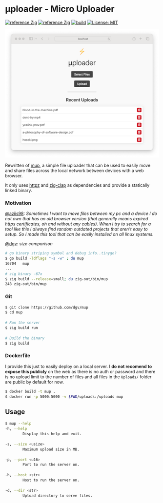 # μploader - Micro Uploader
[![reference Zig](https://img.shields.io/badge/zig%20-0.13.0-orange)](https://github.com/dgv/mup/blob/main/build.zig.zon)
[![reference Zig](https://img.shields.io/badge/deps%20-2-orange)](https://github.com/dgv/mup/blob/main/build.zig.zon)
[![build](https://github.com/dgv/mup/actions/workflows/build.yml/badge.svg)](https://github.com/dgv/mup/actions/workflows/build.yml)
[![License: MIT](https://img.shields.io/badge/license-MIT-yellow.svg)](https://opensource.org/licenses/MIT)

![mup](https://github.com/dgv/mup/blob/main/mup.png)

Rewritten of [mup](https://github.com/aziis98), a simple file uploader that can be used to easily move and share files across the local network between devices with a web browser.

It only uses [httpz](https://github.com/karlseguin/http.zig) and [zig-clap](https://github.com/Hejsil/zig-clap) as dependencies and provide a statically linked binary.

### Motivation
[@aziis98](https://github.com/aziis98):
_Sometimes I want to move files between my pc and a device I do not own that has an old browser version (that generally means expired https certificates, oh and without any cables). When I try to search for a tool like this I always find random outdated projects that aren't easy to setup. So I made this tool that can be easily installed on all linux systems._

[@dgv](https://github.com/dgv):
_size comparison_
```bash
# go binary striping symbol and debug info..tinygo?
$ go build -ldflags "-s -w" ; du mup
16704	mup
...
# zig binary -67x
$ zig build --release=small; du zig-out/bin/mup
248	zig-out/bin/mup
```


### Git

```bash
$ git clone https://github.com/dgv/mup
$ cd mup

# Run the server
$ zig build run

# Build the binary
$ zig build
```

### Dockerfile

I provide this just to easily deploy on a local server. I **do not recomend to expose this publicly** on the web as there is no auth or password and there is no upload limit to the number of files and all files in the `Uploads/` folder are public by default for now.

```bash shell
$ docker build -t mup .
$ docker run -p 5000:5000 -v $PWD/uploads:/uploads mup
```


## Usage

```bash
$ mup --help
-h, --help
        Display this help and exit.

-s, --size <usize>
        Maximum upload size in MB.

-p, --port <u16>
        Port to run the server on.

-h, --host <str>
        Host to run the server on.

-d, --dir <str>
        Upload directory to serve files.
```
